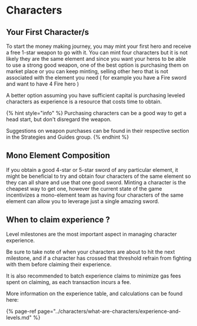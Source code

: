 # Characters

## Your First Character/s

To  start the money making journey, you may mint your first hero and receive a free 1-star weapon to go with it.
You can mint four characters but it is not likely they are the same element and since you want your heros to be able to use a strong good weapon, one of the best option is purchasing them on market place or you can keep minting, selling other hero that is not associated with the element you need ( for example you have a Fire sword and want to have 4 Fire hero )


A better option assuming you have sufficient capital is purchasing leveled characters as experience is a resource that costs time to obtain.

{% hint style="info" %}
Purchasing characters can be a good way to get a head start, but don't disregard the weapon.

Suggestions on weapon purchases can be found in their respective section in the Strategies and Guides group.
{% endhint %}

## Mono Element Composition

If you obtain a good 4-star or 5-star sword of any particular element, it might be beneficial to try and obtain four characters of the same element so they can all share and use that one good sword.
Minting a character is the cheapest way to get one, however the current state of the game incentivizes a mono-element team as having four characters of the same element can allow you to leverage just a single amazing sword. 


## When to claim experience ?

Level milestones are the most important aspect in managing character experience.

Be sure to take note of when your characters are about to hit the next milestone, and if a character has crossed that threshold refrain from fighting with them before claiming their experience.

It is also recommended to batch experience claims to minimize gas fees spent on claiming, as each transaction incurs a fee.

More information on the experience table, and calculations can be found here:

{% page-ref page="../characters/what-are-characters/experience-and-levels.md" %}

